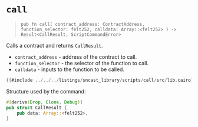 # `call`

> `pub fn call(
    contract_address: ContractAddress, function_selector: felt252, calldata: Array::<felt252>
) -> Result<CallResult, ScriptCommandError>`

Calls a contract and returns `CallResult`.

- `contract_address` - address of the contract to call.
- `function_selector` - the selector of the function to call.
- `calldata` - inputs to the function to be called.

```rust
{{#include ../../../listings/sncast_library/scripts/call/src/lib.cairo}}
```

Structure used by the command:

```rust
#[derive(Drop, Clone, Debug)]
pub struct CallResult {
    pub data: Array::<felt252>,
}
```
